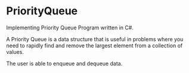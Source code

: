 # PriorityQueue
Implementing Priority Queue Program written in C#.

A Priority Queue is a data structure that is useful in problems where you need to rapidly find and remove the largest element from a collection of values.

The user is able to enqueue and dequeue data.
